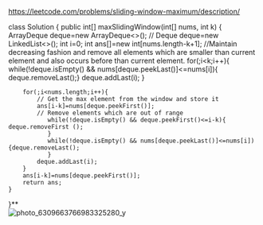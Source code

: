 https://leetcode.com/problems/sliding-window-maximum/description/

class Solution {
    public int[] maxSlidingWindow(int[] nums, int k) {
        ArrayDeque<Integer> deque=new ArrayDeque<>();
            // Deque<Integer> deque=new LinkedList<>();
        int i=0;
        int ans[]=new int[nums.length-k+1];
        //Maintain decreasing fashion and remove all elements which are smaller than current element and also occurs before than current element.
        for(;i<k;i++){
            while(!deque.isEmpty() && nums[deque.peekLast()]<=nums[i]){ deque.removeLast();}
            deque.addLast(i);
        }

        for(;i<nums.length;i++){
            // Get the max element from the window and store it
            ans[i-k]=nums[deque.peekFirst()];
            // Remove elements which are out of range
               while(!deque.isEmpty() && deque.peekFirst()<=i-k){ deque.removeFirst ();
               }
               while(!deque.isEmpty() && nums[deque.peekLast()]<=nums[i]) {deque.removeLast();
               }
            deque.addLast(i);
        }
        ans[i-k]=nums[deque.peekFirst()];	       
	    return ans;
    }
}**                                                                         
![photo_6309663766983325280_y](https://github.com/dubeyadarsh/Revision/assets/75479397/0ea02ce3-69ed-42b0-8385-a028127c9f5a)


                                                                         
                                                                         
